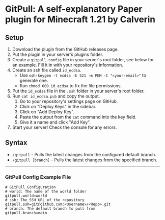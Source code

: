 # GitPull: A self-explanatory Paper plugin for Minecraft 1.21 by Calverin
## Setup
1. Download the plugin from the GitHub releases page.
2. Put the plugin in your server's plugins folder.
3. Create a `gitpull.config` file in your server's root folder, see below for an example. Fill it in with your repository's information.
4. Create an ssh file called `id_ecdsa`.
    - Use `ssh-keygen -t ecdsa -b 521 -m PEM -C "<your-email>"` to generate one.
    - Run `chmod 600 id_ecdsa` to fix the file permissions.
5. Put the `id_ecdsa` file in the `.ssh` folder in your server's root folder.
6. Run `cat id_ecdsa.pub` and copy the output.
    1. Go to your repository's settings page on GitHub.
    2. Click on "Deploy Keys" in the sidebar.
    3. Click on "Add Deploy Key".
    4. Paste the output from the `cat` command into the key field.
    5. Give it a name and click "Add Key".
7. Start your server! Check the console for any errors.

## Syntax
- `/gitpull` - Pulls the latest changes from the configured default branch.
- `/gitpull [branch]` - Pulls the latest changes from the specified branch.

---
### GitPull Config Example File
```properties
# GitPull Configuration
# world: The name of the world folder
gitpull.world=world
# ssh: The SSH URL of the repository
gitpull.ssh=git@github.com:<Username>/<Repo>.git
# branch: The default branch to pull from
gitpull.branch=main
```
